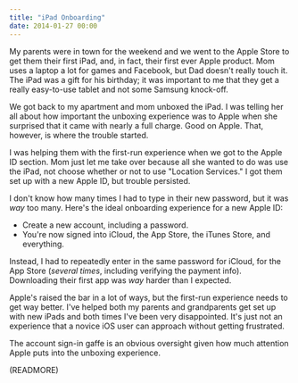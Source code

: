 ```yaml
---
title: "iPad Onboarding"
date: 2014-01-27 00:00
---
```


My parents were in town for the weekend and we went to the Apple Store to get them their first iPad, and, in fact, their first ever Apple product. Mom uses a laptop a lot for games and Facebook, but Dad doesn't really touch it. The iPad was a gift for his birthday; it was important to me that they get a really easy-to-use tablet and not some Samsung knock-off.

We got back to my apartment and mom unboxed the iPad. I was telling her all about how important the unboxing experience was to Apple when she surprised that it came with nearly a full charge. Good on Apple. That, however, is where the trouble started.

I was helping them with the first-run experience when we got to the Apple ID section. Mom just let me take over because all she wanted to do was use the iPad, not choose whether or not to use "Location Services." I got them set up with a new Apple ID, but trouble persisted.

I don't know how many times I had to type in their new password, but it was _way_ too many. Here's the ideal onboarding experience for a new Apple ID:

- Create a new account, including a password.
- You're now signed into iCloud, the App Store, the iTunes Store, and everything.

Instead, I had to repeatedly enter in the same password for iCloud, for the App Store (_several times_, including verifying the payment info). Downloading their first app was _way_ harder than I expected.

Apple's raised the bar in a lot of ways, but the first-run experience needs to get way better. I've helped both my parents and grandparents get set up with new iPads and both times I've been very disappointed. It's just not an experience that a novice iOS user can approach without getting frustrated.

The account sign-in gaffe is an obvious oversight given how much attention Apple puts into the unboxing experience.

(READMORE)
